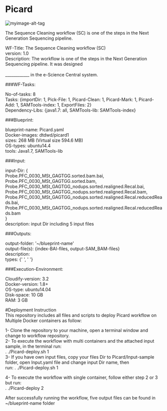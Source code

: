 # Picard
![myimage-alt-tag](https://github.com/WorkflowCenter-Repositories/Picard/raw/master/picard.jpg)
  
The Sequence Cleaning workflow (SC) is one of the steps in the Next Generation Sequencing pipeline.  
  
  WF-Title: The Sequence Cleaning workflow (SC)    
  version: 1.0    
  Description: The workflow is one of the steps in the Next Generation Sequencing pipeline. It was designed<br />  
  ____________ in the e-Science Central system.  
  
###WF-Tasks:  
  
  No-of-tasks: 8  
  Tasks: {importDir: 1, Pick-File: 1, Picard-Clean: 1, Picard-Mark: 1, Picard-Add: 1, SAMTools-index: 1, ExportFiles: 2}  
  Dependency-Libs: {java1.7: all, SAMTools-lib: SAMTools-index}   

###Blueprint:

  blueprint-name: Picard.yaml  
  Docker-images: dtdwd/picard1  
  sizes: 268 MB (Virtual size 594.6 MB)  
  OS-types: ubuntu14.4  
  tools: Java1.7, SAMTools-lib  
  
###Input:  
  
  input-Dir:  {  
  Probe.PFC_0030_MSt_GAGTGG.sorted.bam.bai, Probe.PFC_0030_MSt_GAGTGG.sorted.bam,                                                       Probe.PFC_0030_MSt_GAGTGG_nodups.sorted.realigned.Recal.bai,                                                
  Probe.PFC_0030_MSt_GAGTGG_nodups.sorted.realigned.Recal.bam,                                                                          Probe.PFC_0030_MSt_GAGTGG_nodups.sorted.realigned.Recal.reducedReads.bai,                                                             Probe.PFC_0030_MSt_GAGTGG_nodups.sorted.realigned.Recal.reducedReads.bam  
              }  
  description: input Dir including 5 input files

###Outputs:

  output-folder: '~/blueprint-name'  
  output-file(s): {index-BAI-files, output-SAM_BAM-files}  
  description:  
  types: {' ', ' '}  

###Execution-Environment:  
  
  Cloudify-version: 3.2  
  Docker-version: 1.8+  
  OS-type: ubuntu14.04  
  Disk-space: 10 GB  
  RAM: 3 GB  
  
#Deployment Instruction  
This repository includes all files and scripts to deploy Picard workflow on Multiple Docker containers as follow:  
  
1- Clone the repository to your machine, open a terminal window and change to workflow repository.  
2- To execute the workflow with multi containers and the attached input sample, in the terminal run:   
   . ./Picard-deploy.sh 1    
3- If you have own input files, copy your files Dir to Picard/Input-sample folder, open Input.yaml file and change input Dir name, then  
   run: . ./Picard-deploy.sh 1  
  
4- To execute the workflow with single container, follow either step 2 or 3 but run:    
   . ./Picard-deploy 2  
  
After successfully running the workflow, five output files can be found in ~/blueprint-name folder
